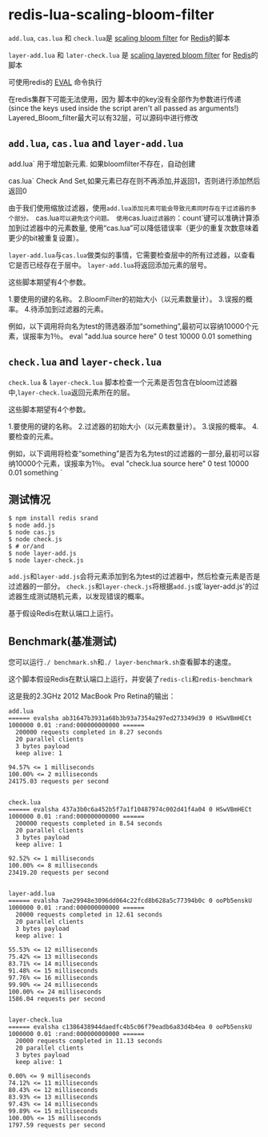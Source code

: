 
redis-lua-scaling-bloom-filter
==============================

`add.lua`, `cas.lua` 和 `check.lua`是 [scaling bloom filter](http://en.wikipedia.org/wiki/Bloom_filter#Scalable_Bloom_filters) for [Redis](http://redis.io/)的脚本

`layer-add.lua` 和 `later-check.lua` 是 [scaling layered bloom filter](https://en.wikipedia.org/wiki/Bloom_filter#Layered_Bloom_filters) for [Redis](http://redis.io/)的脚本

可使用redis的 [EVAL](http://redis.io/commands/eval) 命令执行

在redis集群下可能无法使用，因为 脚本中的key没有全部作为参数进行传递(since the keys used inside the script aren't all passed as arguments!)
Layered_Bloom_filter最大可以有32层，可以源码中进行修改

`add.lua`, `cas.lua` and `layer-add.lua`
----------------------------------------

add.lua` 用于增加新元素. 如果bloomfilter不存在，自动创建

cas.lua` Check And Set,如果元素已存在则不再添加,并返回1，否则进行添加然后返回0

由于我们使用缩放过滤器，使用`add.lua添加元素可能会导致元素同时存在于过滤器的多个部分。 `cas.lua`可以避免这个问题。
使用`cas.lua`过滤器的`：count`键可以准确计算添加到过滤器中的元素数量, 使用“cas.lua”可以降低错误率（更少的重复次数意味着更少的bit被重复设置）。

`layer-add.lua`与`cas.lua`做类似的事情，它需要检查层中的所有过滤器，以查看它是否已经存在于层中。
`layer-add.lua`将返回添加元素的层号。

这些脚本期望有4个参数。

1.要使用的键的名称。
2.BloomFilter的初始大小（以元素数量计）。
3.误报的概率。
4.待添加到过滤器的元素。


例如，以下调用将向名为test的筛选器添加“something”,最初可以容纳10000个元素，误报率为1％。
eval "add.lua source here" 0 test 10000 0.01 something


`check.lua` and `layer-check.lua`
---------------------------------

`check.lua` & `layer-check.lua` 脚本检查一个元素是否包含在bloom过滤器中,`layer-check.lua`返回元素所在的层。

这些脚本期望有4个参数。

1.要使用的键的名称。
2.过滤器的初始大小（以元素数量计）。
3.误报的概率。
4.要检查的元素。

例如，以下调用将检查“something”是否为名为test的过滤器的一部分,最初可以容纳10000个元素，误报率为1％。
eval "check.lua source here" 0 test 10000 0.01 something
`


测试情况
-----

```
$ npm install redis srand
$ node add.js
$ node cas.js
$ node check.js
$ # or/and
$ node layer-add.js
$ node layer-check.js
```
`add.js`和`layer-add.js`会将元素添加到名为test的过滤器中，然后检查元素是否是过滤器的一部分。
`check.js`和`layer-check.js`将根据`add.js`或`layer-add.js'的过滤器生成测试随机元素，以发现错误的概率。

基于假设Redis在默认端口上运行。

Benchmark(基准测试)
---------

您可以运行`./ benchmark.sh`和`./ layer-benchmark.sh`查看脚本的速度。

这个脚本假设Redis在默认端口上运行，并安装了`redis-cli`和`redis-benchmark`

这是我的2.3GHz 2012 MacBook Pro Retina的输出：

```
add.lua
====== evalsha ab31647b3931a68b3b93a7354a297ed273349d39 0 HSwVBmHECt 1000000 0.01 :rand:000000000000 ======
  200000 requests completed in 8.27 seconds
  20 parallel clients
  3 bytes payload
  keep alive: 1

94.57% <= 1 milliseconds
100.00% <= 2 milliseconds
24175.03 requests per second


check.lua
====== evalsha 437a3b0c6a452b5f7a1f10487974c002d41f4a04 0 HSwVBmHECt 1000000 0.01 :rand:000000000000 ======
  200000 requests completed in 8.54 seconds
  20 parallel clients
  3 bytes payload
  keep alive: 1

92.52% <= 1 milliseconds
100.00% <= 8 milliseconds
23419.20 requests per second


layer-add.lua
====== evalsha 7ae29948e3096dd064c22fcd8b628a5c77394b0c 0 ooPb5enskU 1000000 0.01 :rand:000000000000 ======
  20000 requests completed in 12.61 seconds
  20 parallel clients
  3 bytes payload
  keep alive: 1

55.53% <= 12 milliseconds
75.42% <= 13 milliseconds
83.71% <= 14 milliseconds
91.48% <= 15 milliseconds
97.76% <= 16 milliseconds
99.90% <= 24 milliseconds
100.00% <= 24 milliseconds
1586.04 requests per second


layer-check.lua
====== evalsha c1386438944daedfc4b5c06f79eadb6a83d4b4ea 0 ooPb5enskU 1000000 0.01 :rand:000000000000 ======
  20000 requests completed in 11.13 seconds
  20 parallel clients
  3 bytes payload
  keep alive: 1

0.00% <= 9 milliseconds
74.12% <= 11 milliseconds
80.43% <= 12 milliseconds
83.93% <= 13 milliseconds
97.43% <= 14 milliseconds
99.89% <= 15 milliseconds
100.00% <= 15 milliseconds
1797.59 requests per second
```

